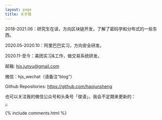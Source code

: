 ```yaml
---
layout: page
title: 关于我 
---
```


2018-2021.06：研究生在读，方向区块链开发，了解了密码学和分布式的一些东西。

2020.05-2020.10：阿里巴巴实习，方向安全研发。

2020.11-至今：美团实习&工作，做交易系统研发。


邮箱: hjs.junyu@gmail.com

微信：hjs_wechat（请备注“blog”）

Github Repositories: https://github.com/haojunsheng

也可以关注我的微信公众号和头条号「俊语」，我会不定期来更新的：

<img src="https://cdn.jsdelivr.net/gh/haojunsheng/ImageHost/img/20201022192455.png" style="zoom:50%;" />

{% include comments.html %}
